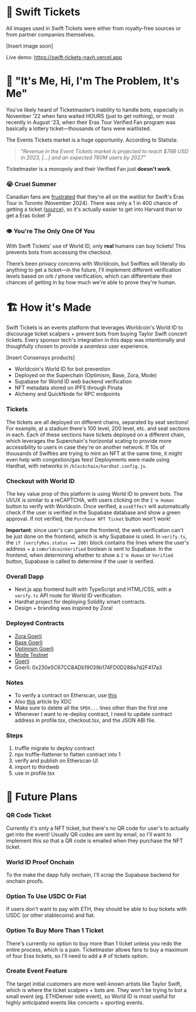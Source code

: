 # 🎤 Swift Tickets

All images used in Swift Tickets were either from royalty-free sources or from partner companies themselves.

[Insert image soon]

Live demo: https://swift-tickets-navh.vercel.app

# 🤖 "It's Me, Hi, I'm The Problem, It's Me"
You've likely heard of Ticketmaster’s inability to handle bots, especially in November '22 when fans waited HOURS (just to get nothing), or most recently in August '23, when their Eras Tour Verified Fan program was basically a lottery ticket—thousands of fans were waitlisted.

The Events Tickets market is a huge opportunity. According to Statista:
> _"Revenue in the Event Tickets market is projected to reach $78B USD in 2023, [...] and an expected 760M users by 2027"_

Ticketmaster is a monopoly and their Verified Fan just **doesn't work**.

### 😭 Cruel Summer
Canadian fans are [frustrated](https://ca.style.yahoo.com/canadian-taylor-swift-fans-toronto-shows-waitlist-142720549.html) that they're all on the waitlist for Swift's Eras Tour in Toronto (November 2024). There was only a 1 in 400 chance of getting a ticket ([source](https://www.theglobeandmail.com/canada/article-taylor-swift-canada-tickets-codes-percentage/)), so it's actually easier to get into Harvard than to get a Eras ticket :P

### 👁️ You're The Only One Of You
With Swift Tickets' use of World ID, only **real** humans can buy tickets! This prevents bots from accessing the checkout.

There’s been privacy concerns with Worldcoin, but Swifties will literally do anything to get a ticket—in the future, I'll implement different verification levels based on orb / phone verification, which can differentiate their chances of getting in by how much we're able to prove they're human.

# 🏗️ How it's Made
Swift Tickets is an events platform that leverages Worldcoin's World ID to discourage ticket scalpers + prevent bots from buying Taylor Swift concert tickets. Every sponsor tech's integration in this dapp was intentionally and thoughfully chosen to provide a _seamless_ user experience.

[Insert Consensys products]

- Worldcoin's World ID for bot prevention
- Deployed on the Superchain (Optimism, Base, Zora, Mode)
- Supabase for World ID web backend verification
- NFT metadata stored on IPFS through Pinata
- Alchemy and QuickNode for RPC endpoints

### Tickets
The tickets are all deployed on different chains, separated by seat sections! For example, at a stadium there's 100 level, 200 level, etc. and seat sections in each. Each of these sections have tickets deployed on a different chain, which leverages the Superchain's horizontal scaling to provide more accessibility to users in case they're on another network. If 10s of thousands of Swifties are trying to mint an NFT at the same time, it might even help with congestion/gas fees! Deployments were made using Hardhat, with networks in `/blockchain/hardhat.config.js`.

### Checkout with World ID
The key value prop of this platform is using World ID to prevent bots. The UI/UX is similar to a reCAPTCHA, with users clicking on the `I'm Human` button to verify with Worldcoin. Once verified, a `useEffect` will automatically check if the user is verified in the Supabase database and show a green approval. If not verified, the `Purchase NFT Ticket` button won't work!

**Important**: since user's can game the frontend, the web verification can't be just done on the frontend, which is why Supabase is used. In `verify.ts`, the `if (verifyRes.status == 200)` block contains the lines where the user's address + a `isWorldcoinVerified` boolean is sent to Supabase. In the frontend, when determining whether to show a `I'm Human` or `Verified` button, Supabase is called to determine if the user is verified.

### Overall Dapp
- Next.js app frontend built with TypeScript and HTML/CSS, with a `verify.ts` API route for World ID verification.
- Hardhat project for deploying Solidity smart contracts.
- Design + branding was inspired by Zora!

### Deployed Contracts
- [Zora Goerli](https://testnet.explorer.zora.energy/address/0x8a204761ffb6edd676ec28849de46d5e59f87fe1)
- [Base Goerli](https://goerli.basescan.org/address/0x2a6123eedea57303d2034f60a62c0c1529f06752)
- [Optimism Goerli](https://goerli-optimism.etherscan.io/address/0xb861d6d79123ada308e5f4030f458b402e2d131a)
- [Mode Testnet](https://sepolia.explorer.mode.network/address/0xb861d6d79123ADa308E5F4030F458b402E2D131A)
- [Goerli](https://goerli.etherscan.io/address/0x46224855ce16b2a5a8ddfab0578da8828d43f601)
- Goerli: 0x230e5C67CC8ADb19039b174FD0D288a7d2F417a3

### Notes
- To verify a contract on Etherscan, use [this](https://forum.openzeppelin.com/t/how-to-flatten-and-verify-a-smart-contract-using-openzeppelin-contracts/1119)
- Also [this](https://docs.xdc.community/get-details/smart-contract-details/flattening-smart-contracts/flattening-smart-contracts-with-truffle) article by XDC
- Make sure to delete all the `SPDX...` lines other than the first one
- Whenever I want to re-deploy contract, I need to update contract address in profile.tsx, checkout.tsx, and the JSON ABI file.

### Steps
1. truffle migrate to deploy contract
2. npx truffle-flattener to flatten contract into 1
3. verify and publish on Etherscan UI
4. import to thirdweb
5. use in profile.tsx

# 🚀 Future Plans
### QR Code Ticket
Currently it's only a NFT ticket, but there's no QR code for user's to actually get into the event! Usually QR codes are sent by email, so I'll want to implement this so that a QR code is emailed when they purchase the NFT ticket.

### World ID Proof Onchain
To the make the dapp fully onchain, I'll scrap the Supabase backend for onchain proofs.

### Option To Use USDC Or Fiat
If users don't want to pay with ETH, they should be able to buy tickets with USDC (or other stablecoins) and fiat.

### Option To Buy More Than 1 Ticket
There's currently no option to buy more than 1 ticket unless you redo the entire process, which is a pain. Ticketmaster allows fans to buy a maximum of four Eras tickets, so I'll need to add a # of tickets option.

### Create Event Feature
The target initial customers are more well-known artists like Taylor Swift, which is where the ticket scalpers + bots are. They won't be trying to bot a small event (eg. ETHDenver side event), so World ID is most useful for highly anticipated events like concerts + sporting events.
